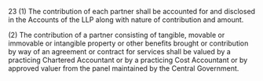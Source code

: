 23
(1)	The contribution of each partner shall be accounted for and disclosed in the Accounts of the LLP along with nature of contribution and amount.

(2)	The contribution of a partner consisting of tangible, movable or immovable or intangible property or other benefits brought or contribution by way of an agreement or contract for services shall be valued by a practicing Chartered Accountant or by a practicing Cost Accountant or by approved valuer from the panel maintained by the Central Government.
